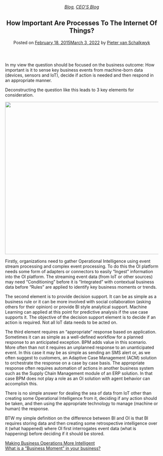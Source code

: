
<article class="post-4003 post type-post status-publish format-standard has-post-thumbnail hentry category-blog category-pieter-blog tag-bpm tag-operational-intelligence" id="post-4003">
<div class="article-inner">
<header class="entry-header">
<div class="entry-header-text entry-header-text-top text-center">
<h6 class="entry-category is-xsmall"><a href="https://xmpro.com/category/blog/" rel="category tag">Blog</a>, <a href="https://xmpro.com/category/blog/pieter-blog/" rel="category tag">CEO'S Blog</a></h6><h1 class="entry-title">How Important Are Processes To The Internet Of Things?</h1><div class="entry-divider is-divider small"></div>
<div class="entry-meta uppercase is-xsmall">
<span class="posted-on">Posted on <a href="https://xmpro.com/how-important-are-processes-to-the-internet-of-things/" rel="bookmark"><time class="entry-date published" datetime="2015-02-18T10:30:46+00:00">February 18, 2015</time><time class="updated" datetime="2022-03-03T04:30:43+00:00">March 3, 2022</time></a></span> <span class="byline">by <span class="meta-author vcard"><a class="url fn n" href="https://xmpro.com/author/pietervs/">Pieter van Schalkwyk</a></span></span> </div>
</div>
</header>
<div class="entry-content single-page">
<p>In my view the question should be focused on the business outcome: How important is it to sense key business events from machine-born data (devices, sensors and IoT), decide if action is needed and then respond in an appropriate manner.</p>
<p>Deconstructing the question like this leads to 3 key elements for consideration.</p>
<p><img height="500" src="https://xmpro.com/wp-content/uploads/2015/02/SDA_VennDiagram_v2.png" width="700"/>
</p>
<p>Firstly, organizations need to gather Operational Intelligence using event stream processing and complex event processing. To do this the OI platform needs some form of adapters or connectors to easily “Ingest” information into the OI platform. The streaming event data (from IoT or other sources) may need “Conditioning” before it is “Integrated” with contextual business data before “Rules” are applied to identify key business moments or trends.</p>
<p>The second element is to provide decision support. It can be as simple as a business rule or it can be more involved with social collaboration (asking others for their opinion) or provide BI style analytical support. Machine Learning can applied at this point for predictive analysis if the use case supports it. The objective of the decision support element is to decide if an action is required. Not all IoT data needs to be acted on.</p>
<p>The third element requires an “appropriate” response based on application. Sometimes it can as simple as a well-defined workflow for a planned response to an anticipated exception. BPM adds value in this scenario. More often than not it requires an unplanned response to an unanticipated event. In this case it may be as simple as sending an SMS alert or, as we often suggest to customers, an Adaptive Case Management (ACM) solution to orchestrate the response on a case by case basis. The appropriate response often requires automation of actions in another business system such as the Supply Chain Management module of an ERP solution. In that case BPM does not play a role as an OI solution with agent behavior can accomplish this.</p>
<p>There is no simple answer for dealing the sea of data from IoT other than creating some Operational Intelligence from it, deciding if any action should be taken, and then using the appropriate technology to manage (machine or human) the response.</p>
<p>BTW my simple definition on the difference between BI and OI is that BI requires storing data and then creating some retrospective intelligence over it (what happened) where OI first interrogates event data (what is happening) before deciding if it should be stored.</p>
<div class="blog-share text-center"><div class="is-divider medium"></div><div class="social-icons share-icons share-row relative"><a aria-label="Share on WhatsApp" class="icon button circle is-outline tooltip whatsapp show-for-medium" data-action="share/whatsapp/share" href="whatsapp://send?text=How%20Important%20Are%20Processes%20To%20The%20Internet%20Of%20Things%3F - https://xmpro.com/how-important-are-processes-to-the-internet-of-things/" title="Share on WhatsApp"><i class="icon-whatsapp"></i></a><a aria-label="Share on Facebook" class="icon button circle is-outline tooltip facebook" data-label="Facebook" href="https://www.facebook.com/sharer.php?u=https://xmpro.com/how-important-are-processes-to-the-internet-of-things/" onclick="window.open(this.href,this.title,'width=500,height=500,top=300px,left=300px'); return false;" rel="noopener nofollow" target="_blank" title="Share on Facebook"><i class="icon-facebook"></i></a><a aria-label="Share on Twitter" class="icon button circle is-outline tooltip twitter" href="https://twitter.com/share?url=https://xmpro.com/how-important-are-processes-to-the-internet-of-things/" onclick="window.open(this.href,this.title,'width=500,height=500,top=300px,left=300px'); return false;" rel="noopener nofollow" target="_blank" title="Share on Twitter"><i class="icon-twitter"></i></a><a aria-label="Email to a Friend" class="icon button circle is-outline tooltip email" href="/cdn-cgi/l/email-protection#714e0204131b1412054c391e06544341381c011e0305101f0554434130031454434121031e121402021402544341251e544341251914544341381f0514031f14055443413e175443412519181f160254423757131e15084c321914121a544341051918025443411e04055442305443411905050102544230544337544337091c01031e5f121e1c544337191e065c181c011e0305101f055c1003145c01031e1214020214025c051e5c0519145c181f0514031f14055c1e175c0519181f1602544337" rel="nofollow" title="Email to a Friend"><i class="icon-envelop"></i></a><a aria-label="Pin on Pinterest" class="icon button circle is-outline tooltip pinterest" href="https://pinterest.com/pin/create/button?url=https://xmpro.com/how-important-are-processes-to-the-internet-of-things/&amp;media=https://xmpro.com/wp-content/uploads/2015/02/SDA_VennDiagram_v2.png&amp;description=How%20Important%20Are%20Processes%20To%20The%20Internet%20Of%20Things%3F" onclick="window.open(this.href,this.title,'width=500,height=500,top=300px,left=300px'); return false;" rel="noopener nofollow" target="_blank" title="Pin on Pinterest"><i class="icon-pinterest"></i></a><a aria-label="Share on LinkedIn" class="icon button circle is-outline tooltip linkedin" href="https://www.linkedin.com/shareArticle?mini=true&amp;url=https://xmpro.com/how-important-are-processes-to-the-internet-of-things/&amp;title=How%20Important%20Are%20Processes%20To%20The%20Internet%20Of%20Things%3F" onclick="window.open(this.href,this.title,'width=500,height=500,top=300px,left=300px'); return false;" rel="noopener nofollow" target="_blank" title="Share on LinkedIn"><i class="icon-linkedin"></i></a></div></div></div>
<nav class="navigation-post" id="nav-below" role="navigation">
<div class="flex-row next-prev-nav bt bb">
<div class="flex-col flex-grow nav-prev text-left">
<div class="nav-previous"><a href="https://xmpro.com/making-business-operations-intelligent/" rel="prev"><span class="hide-for-small"><i class="icon-angle-left"></i></span> Making Business Operations More Intelligent</a></div>
</div>
<div class="flex-col flex-grow nav-next text-right">
<div class="nav-next"><a href="https://xmpro.com/what-is-a-business-moment-in-your-business/" rel="next">What is a “Business Moment” in your business? <span class="hide-for-small"><i class="icon-angle-right"></i></span></a></div> </div>
</div>
</nav>
</div>
</article>
<div class="comments-area" id="comments">
</div>
